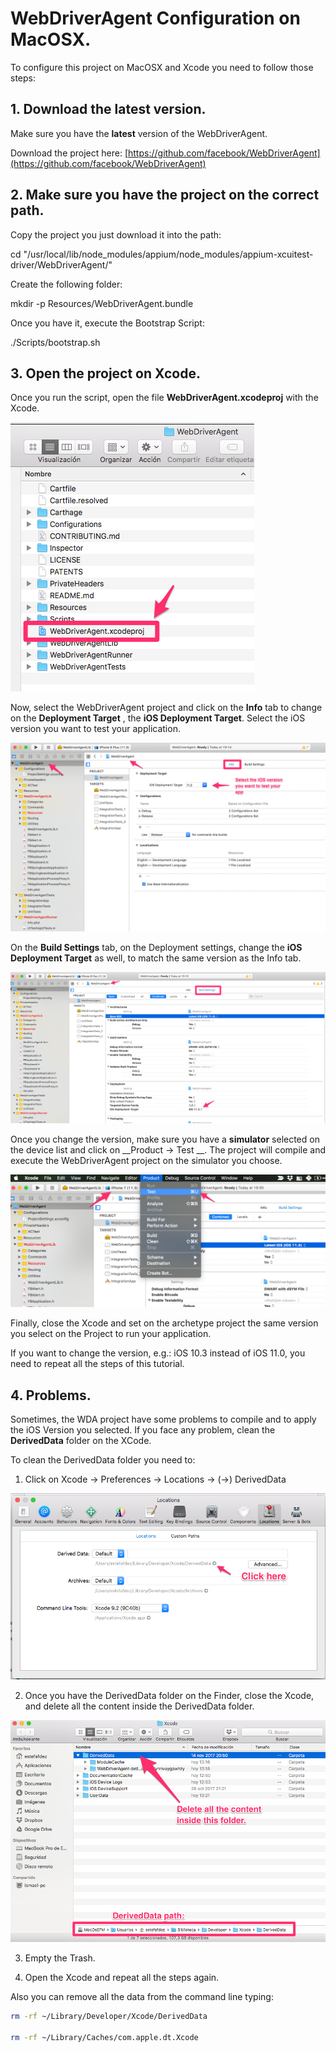 # WebDriverAgent Configuration on MacOSX.

To configure this project on MacOSX and Xcode you need to follow those steps:

## 1. Download the latest version.

Make sure you have the __latest__ version of the WebDriverAgent.

Download the project here: [https://github.com/facebook/WebDriverAgent](https://github.com/facebook/WebDriverAgent)

## 2. Make sure you have the project on the correct path.

Copy the project you just download it into the path:

>
cd "/usr/local/lib/node_modules/appium/node_modules/appium-xcuitest-driver/WebDriverAgent/"
>

Create the following folder:

>
mkdir -p Resources/WebDriverAgent.bundle
>

Once you have it, execute the Bootstrap Script:
>
./Scripts/bootstrap.sh
>

## 3. Open the project on Xcode.

Once you run the script, open the file __WebDriverAgent.xcodeproj__ with the Xcode.

<img src="https://github.com/estefafdez/appium-native-java-example/blob/master/Documentation/img/1.png" />


Now, select the WebDriverAgent project and click on the __Info__ tab to change on the __Deployment Target__ , the __iOS Deployment Target__. Select the iOS version you want to test your application. 

<img src="https://github.com/estefafdez/appium-native-java-example/blob/master/Documentation/img/2.png" />


On the __Build Settings__ tab, on the Deployment settings, change the __iOS Deployment Target__ as well, to match the same version as the Info tab.

<img src="https://github.com/estefafdez/appium-native-java-example/blob/master/Documentation/img/3.png" />


Once you change the version, make sure you have a __simulator__ selected on the device list and click on __Product -> Test __. 
The project will compile and execute the WebDriverAgent project on the simulator you choose. 

<img src="https://github.com/estefafdez/appium-native-java-example/blob/master/Documentation/img/4.png" />


Finally, close the Xcode and set on the archetype project the same version you select on the Project to run your application. 

If you want to change the version, e.g.: iOS 10.3 instead of iOS 11.0, you need to repeat all the steps of this tutorial. 

## 4. Problems. 

Sometimes, the WDA project have some problems to compile and to apply the iOS Version you selected. If you face any problem, clean the __DerivedData__ folder on the XCode. 

To clean the DerivedData folder you need to:

1. Click on Xcode -> Preferences -> Locations -> (->) DerivedData 

<img src="https://github.com/estefafdez/appium-native-java-example/blob/master/Documentation/img/5.png" />


2. Once you have the DerivedData folder on the Finder, close the Xcode, and delete all the content inside the DerivedData folder.

<img src="https://github.com/estefafdez/appium-native-java-example/blob/master/Documentation/img/6.png" />


3. Empty the Trash.

4. Open the Xcode and repeat all the steps again.

Also you can remove all the data from the command line typing:

```bash
rm -rf ~/Library/Developer/Xcode/DerivedData

rm -rf ~/Library/Caches/com.apple.dt.Xcode
```

